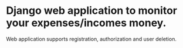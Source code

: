 # Django web application to monitor your expenses/incomes money.

Web application supports registration, authorization and user deletion.

